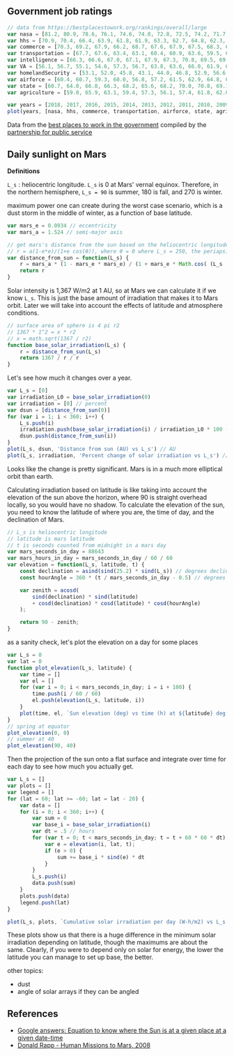 ## Government job ratings

```js
// data from https://bestplacestowork.org/rankings/overall/large
var nasa = [81.2, 80.9, 78.6, 76.1, 74.6, 74.0, 72.8, 72.5, 74.2, 71.7, 69.7, 69.9, 71.6];
var hhs = [70.9, 70.4, 66.4, 63.9, 61.8, 61.9, 63.3, 62.7, 64.8, 62.3, 61.3, 62.1, 61.9];
var commerce = [70.3, 69.2, 67.9, 66.2, 68.7, 67.6, 67.9, 67.5, 68.3, 66.5, 63.5, 64.0, 62.4];
var transportation = [67.7, 67.6, 63.4, 63.1, 60.4, 60.9, 63.6, 59.5, 60.4, 52.2, 52.9, 59.8, 60.9];
var intelligence = [66.3, 66.6, 67.0, 67.1, 67.9, 67.3, 70.8, 69.5, 69.0, 70.9, null, null, null];
var VA = [56.1, 56.7, 55.1, 54.6, 57.3, 56.7, 63.8, 63.6, 66.0, 61.9, 66.2, 61.8];
var homelandSecurity = [53.1, 52.0, 45.8, 43.1, 44.0, 46.8, 52.9, 56.6, 58.6, 56.2, 49.8, 49.1, null];
var airforce = [60.4, 60.7, 59.3, 60.0, 56.8, 57.2, 61.5, 62.9, 64.8, 63.6, 63.8, 62.6, 62.3];
var state = [60.7, 64.0, 66.8, 66.3, 68.2, 65.6, 68.2, 70.0, 70.8, 69.1, 67.9, 66.6, 59.0];
var agriculture = [59.0, 65.9, 63.1, 59.4, 57.3, 56.1, 57.4, 61.8, 62.0, 60.6, 61.6, 62.7, 60.8];

var years = [2018, 2017, 2016, 2015, 2014, 2013, 2012, 2011, 2010, 2009, 2007, 2005, 2003];
plot(years, [nasa, hhs, commerce, transportation, airforce, state, agriculture, homelandSecurity], 'Government agency scores', ['NASA', 'Health & Human Services', 'Commerce', 'Transportation', 'Air Force', 'State Department', 'Agriculture', 'Homeland Security'])
```

Data from the [best places to work in the government](https://bestplacestowork.org/rankings/overall/large) compiled by the [partnership for public service](https://ourpublicservice.org/)

## Daily sunlight on Mars

**Definitions**

`L_s` : heliocentric longitude. `L_s` is 0 at Mars' vernal equinox. Therefore, in the northern hemisphere, `L_s = 90` is summer, 180 is fall, and 270 is winter.

maximum power one can create during the worst case scenario, which is a dust storm in the middle of winter, as a function of base latitude.


```js
var mars_e = 0.0934 // eccentricity
var mars_a = 1.524 // semi-major axis

// get mars's distance from the sun based on the heliocentric longitude in degrees
// r = a(1-e*e)/(1+e cos(θ)), where θ = 0 where L_s = 250, the periapsis of the orbit
var distance_from_sun = function(L_s) {
    r = mars_a * (1 - mars_e * mars_e) / (1 + mars_e * Math.cos( (L_s - 250)*Math.PI/180 ) )
    return r
}
```

Solar intensity is 1,367 W/m2 at 1 AU, so at Mars we can calculate it if we know `L_s`. This is just the base amount of irradiation that makes it to Mars orbit. Later we will take into account the effects of latitude and atmosphere conditions.

```js
// surface area of sphere is 4 pi r2
// 1367 * 1^2 = x * r2
// x = math.sqrt(1367 / r2)
function base_solar_irradiation(L_s) {
    r = distance_from_sun(L_s)
    return 1367 / r / r
}
```

Let's see how much it changes over a year.

```js
var L_s = [0]
var irradiation_L0 = base_solar_irradiation(0)
var irradiation = [0] // percent
var dsun = [distance_from_sun(0)]
for (var i = 1; i < 360; i++) {
    L_s.push(i)
    irradiation.push(base_solar_irradiation(i) / irradiation_L0 * 100 - 100)
    dsun.push(distance_from_sun(i))
}
plot(L_s, dsun, 'Distance from sun (AU) vs L_s') // AU
plot(L_s, irradiation, 'Percent change of solar irradiation vs L_s') // percent change
```

Looks like the change is pretty significant. Mars is in a much more elliptical orbit than earth.

Calculating irradiation based on latitude is like taking into account the elevation of the sun above the horizon, where 90 is straight overhead locally, so you would have no shadow. To calculate the elevation of the sun, you need to know the latitude of where you are, the time of day, and the declination of Mars. 

```js
// L_s is heliocentric longitude
// latitude is mars latitude
// t is seconds counted from midnight in a mars day
var mars_seconds_in_day = 88643
var mars_hours_in_day = mars_seconds_in_day / 60 / 60
var elevation = function(L_s, latitude, t) {
    const declination = asind(sind(25.2) * sind(L_s)) // degrees declination
    const hourAngle = 360 * (t / mars_seconds_in_day - 0.5) // degrees

    var zenith = acosd(
        sind(declination) * sind(latitude)
        + cosd(declination) * cosd(latitude) * cosd(hourAngle)
    );

    return 90 - zenith;
}
```

as a sanity check, let's plot the elevation on a day for some places

```js
var L_s = 0
var lat = 0
function plot_elevation(L_s, latitude) {
    var time = []
    var el = []
    for (var i = 0; i < mars_seconds_in_day; i = i + 100) {
        time.push(i / 60 / 60)
        el.push(elevation(L_s, latitude, i))
    }
    plot(time, el, `Sun elevation (deg) vs time (h) at ${latitude} deg latitude and L_s=${L_s}`)
}
// spring at equator
plot_elevation(0, 0)
// summer at 40
plot_elevation(90, 40)
```

Then the projection of the sun onto a flat surface and integrate over time for each day to see how much you actually get.

```js
var L_s = []
var plots = []
var legend = []
for (lat = 60; lat >= -60; lat = lat - 20) {
    var data = []
    for (i = 0; i < 360; i++) {
        var sum = 0
        var base_i = base_solar_irradiation(i)
        var dt = .5 // hours
        for (var t = 0; t < mars_seconds_in_day; t = t + 60 * 60 * dt) {
            var e = elevation(i, lat, t);
            if (e > 0) {
                sum += base_i * sind(e) * dt
            }
        }
        L_s.push(i)
        data.push(sum)
    }
    plots.push(data)
    legend.push(lat)
}

plot(L_s, plots, `Cumulative solar irradiation per day (W-h/m2) vs L_s for 60 to -60 deg latitude`, legend)

```
These plots show us that there is a huge difference in the minimum solar irradiation depending on latitude, though the maximums are about the same. Clearly, if you were to depend only on solar for energy, the lower the latitude you can manage to set up base, the better.

other topics:
- dust
- angle of solar arrays if they can be angled


## References

- [Google answers: Equation to know where the Sun is at a given place at a given date-time](http://answers.google.com/answers/threadview/id/782886.html)
- [Donald Rapp - Human Missions to Mars, 2008](https://www.amazon.com/Human-Missions-Mars-Technologies-Exploring/dp/3319222481)